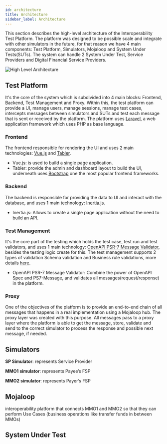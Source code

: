 ```yaml
---
id: architecture
title: Architecture
sidebar_label: Architecture
---
```


This section describes the high-level architecture of the Interoperability Test Platform.
The platform was designed to be possible scale and integrate with other simulators in the future, for that reason we have 4 main components: Test Platform, Simulators, Mojaloop and System Under Tests(SUTs).
The system can handle 2 System Under Test, Service Providers and Digital Financial Service Providers.

![High Level Architecture](/interop-docs/img/architecture_high_level.png)

## Test Platform

It's the core of the system which is subdivided into 4 main blocks: Frontend, Backend, Test Management and Proxy. Within this, the test platform can provide a UI, manage users, manage sessions, manage test cases, intercepts messages between simulators and SUTs and test each message that is sent or received by the platform.
The platform uses [Laravel](https://laravel.com/), a web application framework which uses PHP as base language.

### Frontend

The frontend responsible for rendering the UI and uses 2 main technologies: [Vue.js](https://vuejs.org/) and [Tabler](https://tabler.io/).

*   Vue.js: is used to build a single page application.
*   Tabler: provide the admin and dashboard layout to build the UI, underneath uses [Bootstrap](https://getbootstrap.com/) one the most popular frontend frameworks.

### Backend

The backend is responsible for providing the data to UI and interact with the database, and uses 1 main technology: [Inertia.js](https://inertiajs.com/).

*   Inertia.js: Allows to create a single page application without the need to build an API.

### Test Management

It's the core part of the testing which holds the test case, test run and test validators, and uses 1 main technology: [OpenAPI PSR-7 Message Validator](https://github.com/thephpleague/openapi-psr7-validator), besides the testing logic create for this.
The test management supports 2 types of validation Schema validation and Business rule validations, more details [here]().

*   OpenAPI PSR-7 Message Validator: Combine the power of OpenAPI Spec and PS7-Message, and validates all messages(request/response) in the platform.

### Proxy

One of the objectives of the platform is to provide an end-to-end chain of all messages that happens in a real implementation using a Mojaloop hub. The proxy layer was created with this purpose. All messages pass to a proxy layer where the platform is able to get the message, store, validate and send to the correct simulator to process the response and possible next message, if needed.

## Simulators

**SP Simulator**: represents Service Provider

**MMO1 simulator**: represents Payee’s FSP

**MMO2 simulator**: represents Payer’s FSP

## Mojaloop

interoperability platform that connects MMO1 and MMO2 so that they can perform Use Cases (business operations like transfer funds in between MMOs)

## System Under Test
